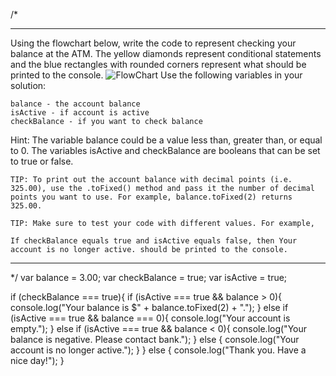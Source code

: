 /*
***********************************************************************************************************************************************
Using the flowchart below, write the code to represent checking your balance at the ATM. The yellow diamonds represent conditional statements and the blue rectangles with rounded corners represent what should be printed to the console.
![FlowChart](https://d17h27t6h515a5.cloudfront.net/topher/2016/November/582cc7b8_atm-check-balance-cropped/atm-check-balance-cropped.jpeg)
Use the following variables in your solution:

    balance - the account balance
    isActive - if account is active
    checkBalance - if you want to check balance

Hint: The variable balance could be a value less than, greater than, or equal to 0. The variables isActive and checkBalance are booleans that can be set to true or false.

    TIP: To print out the account balance with decimal points (i.e. 325.00), use the .toFixed() method and pass it the number of decimal points you want to use. For example, balance.toFixed(2) returns 325.00.

    TIP: Make sure to test your code with different values. For example,

    If checkBalance equals true and isActive equals false, then Your account is no longer active. should be printed to the console.
***********************************************************************************************************************************************
*/
var balance = 3.00;
var checkBalance = true;
var isActive = true;

if (checkBalance === true){
if (isActive === true && balance > 0){
console.log("Your balance is $" + balance.toFixed(2) + ".");
}
else if (isActive === true && balance === 0){
console.log("Your account is empty.");
}
else if (isActive === true && balance < 0){
console.log("Your balance is negative. Please contact bank.");
}
else {
console.log("Your account is no longer active.");
}
}
else {
console.log("Thank you. Have a nice day!");
}
